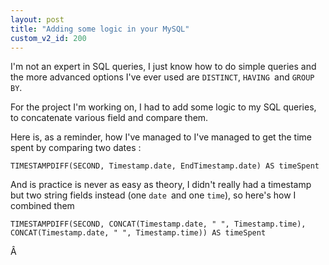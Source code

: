 ```yaml
---
layout: post
title: "Adding some logic in your MySQL"
custom_v2_id: 200
---
```


I'm not an expert in SQL queries, I just know how to do simple queries and the
more advanced options I've ever used are `DISTINCT`, `HAVING `and `GROUP BY`.

For the project I'm working on, I had to add some logic to my SQL queries, to
concatenate various field and compare them.

Here is, as a reminder, how I've managed to I've managed to get the time spent
by comparing two dates :

    
    TIMESTAMPDIFF(SECOND, Timestamp.date, EndTimestamp.date) AS timeSpent

And is practice is never as easy as theory, I didn't really had a timestamp
but two string fields instead (one `date `and one `time`), so here's how I
combined them

    
    TIMESTAMPDIFF(SECOND, CONCAT(Timestamp.date, " ", Timestamp.time), CONCAT(Timestamp.date, " ", Timestamp.time)) AS timeSpent  
    

Â

